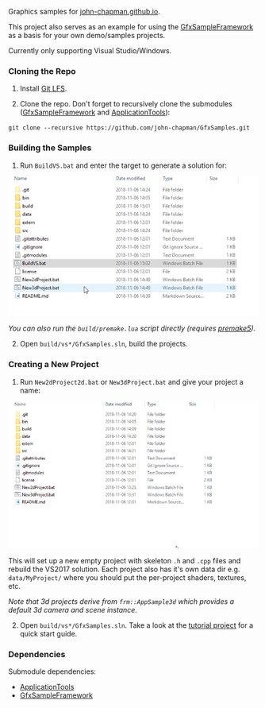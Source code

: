 Graphics samples for [john-chapman.github.io](https://john-chapman.github.io/).

This project also serves as an example for using the [GfxSampleFramework](https://github.com/john-chapman/GfxSampleFramework) as a basis for your own demo/samples projects.

Currently only supporting Visual Studio/Windows.

### Cloning the Repo

1. Install [Git LFS](https://git-lfs.github.com/). 

2. Clone the repo. Don't forget to recursively clone the submodules ([GfxSampleFramework](https://github.com/john-chapman/GfxSampleFramework) and [ApplicationTools](https://github.com/john-chapman/ApplicationTools)):

```
git clone --recursive https://github.com/john-chapman/GfxSamples.git
```

### Building the Samples

1. Run `BuildVS.bat` and enter the target to generate a solution for:

![BuildVS.bat](build/tools/buildvs.gif)

_You can also run the `build/premake.lua` script directly (requires [premake5](https://premake.github.io/))._

2. Open `build/vs*/GfxSamples.sln`, build the projects.

### Creating a New Project

1. Run `New2dProject2d.bat` or `New3dProject.bat` and give your project a name:

![NewProject.bat](build/tools/newproject.gif)

This will set up a new empty project with skeleton `.h` and `.cpp` files and rebuild the VS2017 solution. Each project also has it's own data dir e.g. `data/MyProject/` where you should put the per-project shaders, textures, etc.

_Note that 3d projects derive from `frm::AppSample3d` which provides a default 3d camera and scene instance._

2. Open `build/vs*/GfxSamples.sln`. Take a look at the [tutorial project](src/Tutorial/Tutorial.cpp) for a quick start guide.

### Dependencies

Submodule dependencies:
- [ApplicationTools](https://github.com/john-chapman/ApplicationTools)
- [GfxSampleFramework](https://github.com/john-chapman/GfxSampleFramework)
